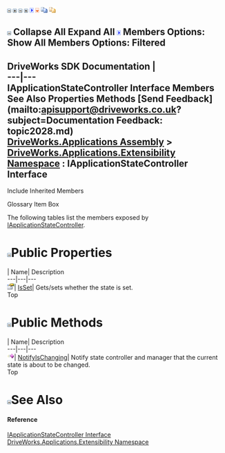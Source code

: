 ![](dotnetimages/collapse.gif) ![](dotnetimages/expand.gif) ![](dotnetimages/collapse.gif) ![](dotnetimages/expand.gif) ![](dotnetimages/drpdown.gif) ![](dotnetimages/drpdown_orange.gif) ![](dotnetimages/copycode.gif) ![](dotnetimages/copycodeHighlight.gif)

![](dotnetimages/collapse.gif) Collapse All Expand All ![](dotnetimages/drpdown.gif) Members Options: Show All  Members Options: Filtered   
---  
DriveWorks SDK Documentation  |   
---|---  
IApplicationStateController Interface Members   
See Also Properties Methods [Send Feedback](mailto:apisupport@driveworks.co.uk?subject=Documentation Feedback: topic2028.md)  
[DriveWorks.Applications Assembly](topic13.md) > [DriveWorks.Applications.Extensibility Namespace](topic1995.md) : IApplicationStateController Interface  
---  
  
Include Inherited Members    


Glossary Item Box

The following tables list the members exposed by [IApplicationStateController](topic2028.md).

# ![](dotnetimages/collapse.gif)Public Properties

| Name| Description  
---|---|---  
![ Property](dotnetimages/Property.gif)| [IsSet](topic2034.md)| Gets/sets whether the state is set.   
Top

# ![](dotnetimages/collapse.gif)Public Methods

| Name| Description  
---|---|---  
![ Method](dotnetimages/Method.gif)| [NotifyIsChanging](topic2033.md)| Notify state controller and manager that the current state is about to be changed.   
Top

# ![](dotnetimages/collapse.gif)See Also

#### Reference

[IApplicationStateController Interface](topic2028.md)   
[DriveWorks.Applications.Extensibility Namespace](topic1995.md)


